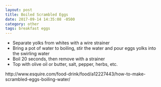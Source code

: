 ```yaml
---
layout: post
title: Boiled Scrambled Eggs
date: 2017-09-14 14:35:08 -0500
category: other
tags: breakfast eggs
---
```

<ul>
 	<li>Separate yolks from whites with a wire strainer</li>
 	<li>Bring a pot of water to boiling, stir the water and pour eggs yolks into the swirling water</li>
 	<li>Boil 20 seconds, then remove with a strainer</li>
 	<li>Top with olive oil or butter, salt, pepper, herbs, etc.</li>
</ul>
http://www.esquire.com/food-drink/food/a12227443/how-to-make-scrambled-eggs-boiling-water/  
